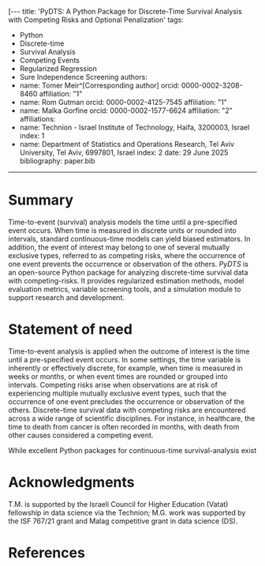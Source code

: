 [---
title: 'PyDTS: A Python Package for Discrete-Time Survival Analysis with Competing Risks and Optional Penalization' 
tags:
  - Python
  - Discrete-time
  - Survival Analysis
  - Competing Events
  - Regularized Regression
  - Sure Independence Screening
authors:
  - name: Tomer Meir^[Corresponding author]
    orcid: 0000-0002-3208-8460
    affiliation: "1" 
  - name: Rom Gutman
    orcid: 0000-0002-4125-7545
    affiliation: "1"
  - name: Malka Gorfine
    orcid: 0000-0002-1577-6624
    affiliation: "2"
affiliations:
 - name: Technion - Israel Institute of Technology, Haifa, 3200003, Israel
   index: 1
 - name: Department of Statistics and Operations Research, Tel Aviv University, Tel Aviv, 6997801, Israel
   index: 2
date: 29 June 2025
bibliography: paper.bib
---

# Summary
Time-to-event (survival) analysis models  the time until a pre-specified event occurs. When time is measured in  discrete units  or rounded into intervals, standard continuous-time models can yield biased estimators. In addition, the event of interest may belong to one of several mutually exclusive types, referred to as competing risks, where the occurrence of one event prevents the occurrence or observation of the others.  *PyDTS* is an open-source Python package for analyzing discrete-time survival data with competing-risks. It provides regularized estimation methods, model evaluation metrics, variable screening tools, and a simulation module to support research and development.

# Statement of need

Time-to-event analysis is applied when the outcome of interest is the time until a pre-specified event occurs. In some settings, the time variable is inherently or effectively discrete, for example, when time is measured in weeks or months, or when event times are rounded or grouped into intervals. Competing risks arise when observations are at risk of experiencing multiple mutually exclusive event types, such that the occurrence of one event precludes the occurrence or observation of the others. Discrete-time survival data with competing risks are encountered across a wide range of scientific disciplines. For instance, in healthcare, the time to death from cancer is often recorded in months, with death from other causes considered a competing event. 

While excellent Python packages for continuous-time survival-analysis exist 


# Acknowledgments
T.M. is supported by the Israeli Council for Higher Education (Vatat) fellowship in data science via the Technion; M.G. work was supported by the ISF 767/21 grant and Malag competitive grant in data science (DS).

# References